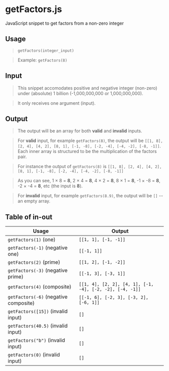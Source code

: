 # getFactors.js
JavaScript snippet to get factors from a non-zero integer

## Usage
> `getFactors(integer_input)`

> Example: `getFactors(8)`

## Input
> This snippet accomodates positive and negative integer (non-zero) under (absolute) 1 billion (-1,000,000,000 or 1,000,000,000).

> It only receives one argument (input).

## Output 
> The output will be an array for both **valid** and **invalid** inputs.

> For **valid** input, for example `getFactors(8)`, the output will be `[[1, 8], [2, 4], [4, 2], [8, 1], [-1, -8], [-2, -4], [-4, -2], [-8, -1]]`. Each inner array is structured to be the multiplication of the factors pair.

> For instance the output of `getFactors(8)` is `[[1, 8], [2, 4], [4, 2], [8, 1], [-1, -8], [-2, -4], [-4, -2], [-8, -1]]` 

> As you can see, 1 &times; 8 = **8**, 2 &times; 4 = **8**, 4 &times; 2 = **8**, 8 &times; 1 = **8**, -1 &times; -8 = **8**, -2 &times; -4 = **8**, etc (the input is **8**).

> For **invalid** input, for example `getFactors(8.9)`, the output will be `[]` -- an empty array.

## Table of in-out

Usage | Output
------|--------
`getFactors(1)` (one) | `[[1, 1], [-1, -1]]`
`getFactors(-1)` (negative one) | `[[-1, 1]]`
`getFactors(2)` (prime) | `[[1, 2], [-1, -2]]`
`getFactors(-3)` (negative prime) | `[[-1, 3], [-3, 1]]`
`getFactors(4)` (composite) | `[[1, 4], [2, 2], [4, 1], [-1, -4], [-2, -2], [-4, -1]]`
`getFactors(-6)` (negative composite) | `[[-1, 6], [-2, 3], [-3, 2], [-6, 1]]`
`getFactors([15])` (invalid input) | `[]`
`getFactors(40.5)` (invalid input) | `[]`
`getFactors("b")` (invalid input) | `[]`
`getFactors(0)` (invalid input) | `[]`
